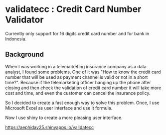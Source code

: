 # validatecc : Credit Card Number Validator

Currently only support for 16 digits credit card number and for bank in Indonesia.

## Background  

When I was working in a telemarketing insurance company as a data analyst, I found some problems. One of it was "How to know the credit card number that will be used as payment channel is valid or not in a short time?". Because if the telemarketing officer hanging up the phone after closing and then check the validation of credit card number it will take more cost and time, and even the customer can cancel the insurance policy.

So I decided to create a fast enough way to solve this problem. Once, I use Microsoft Excel as user interface and use it formula. 

Now I use shiny to create a more pleasing user interface.

https://aephiday25.shinyapps.io/validatecc 

